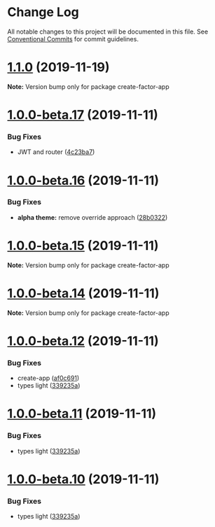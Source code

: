 # Change Log

All notable changes to this project will be documented in this file.
See [Conventional Commits](https://conventionalcommits.org) for commit guidelines.

# [1.1.0](http://github.com/fiction-com/factor/@create/create-factor-app/compare/v1.0.0-beta.18...v1.1.0) (2019-11-19)

**Note:** Version bump only for package create-factor-app





# [1.0.0-beta.17](http://github.com/fiction-com/factor/@create/create-factor-app/compare/v1.0.0-beta.16...v1.0.0-beta.17) (2019-11-11)


### Bug Fixes

* JWT and router ([4c23ba7](http://github.com/fiction-com/factor/@create/create-factor-app/commit/4c23ba75543fe1cd646291ac5885128ac31b1c78))





# [1.0.0-beta.16](http://github.com/fiction-com/factor/@create/create-factor-app/compare/v1.0.0-beta.15...v1.0.0-beta.16) (2019-11-11)


### Bug Fixes

* **alpha theme:** remove override approach ([28b0322](http://github.com/fiction-com/factor/@create/create-factor-app/commit/28b03221e2f674c3aed50d6f5c7398f17515fdcb))





# [1.0.0-beta.15](http://github.com/fiction-com/factor/@create/create-factor-app/compare/v1.0.0-beta.14...v1.0.0-beta.15) (2019-11-11)

**Note:** Version bump only for package create-factor-app





# [1.0.0-beta.14](http://github.com/fiction-com/factor/@create/create-factor-app/compare/v1.0.0-beta.13...v1.0.0-beta.14) (2019-11-11)

**Note:** Version bump only for package create-factor-app





# [1.0.0-beta.12](http://github.com/fiction-com/factor/@create/create-factor-app/compare/v1.0.0-beta.9...v1.0.0-beta.12) (2019-11-11)


### Bug Fixes

* create-app ([af0c691](http://github.com/fiction-com/factor/@create/create-factor-app/commit/af0c6918a14d421c3d6ad3f6396670b9ddb502fd))
* types light ([339235a](http://github.com/fiction-com/factor/@create/create-factor-app/commit/339235a3ba909a0c5a17743268dd972d8a0ae8c4))





# [1.0.0-beta.11](http://github.com/fiction-com/factor/@create/create-factor-app/compare/v1.0.0-beta.9...v1.0.0-beta.11) (2019-11-11)


### Bug Fixes

* types light ([339235a](http://github.com/fiction-com/factor/@create/create-factor-app/commit/339235a3ba909a0c5a17743268dd972d8a0ae8c4))





# [1.0.0-beta.10](http://github.com/fiction-com/factor/@create/create-factor-app/compare/v1.0.0-beta.9...v1.0.0-beta.10) (2019-11-11)


### Bug Fixes

* types light ([339235a](http://github.com/fiction-com/factor/@create/create-factor-app/commit/339235a3ba909a0c5a17743268dd972d8a0ae8c4))
